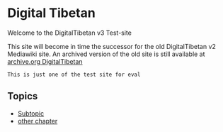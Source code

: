 # Digital Tibetan

Welcome to the DigitalTibetan v3 Test-site

This site will become in time the successor for the old DigitalTibetan v2 Mediawiki site.
An archived version of the old site is still available at [archive.org DigitalTibetan](https://web.archive.org/web/20210502044931/http://www.digitaltibetan.org/index.php/Digital_Tibetan)

```{note}
This is just one of the test site for eval
```

## Topics

* [Subtopic](docs/Subtopic.md)
* [other chapter](chapter1test.md)